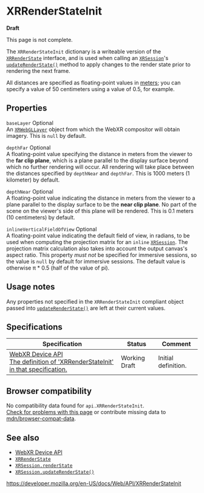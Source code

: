 XRRenderStateInit
=================

**Draft**

This page is not complete.

The `XRRenderStateInit` dictionary is a writeable version of the [`XRRenderState`](xrrenderstate) interface, and is used when calling an [`XRSession`](xrsession)'s [`updateRenderState()`](xrsession/updaterenderstate) method to apply changes to the render state prior to rendering the next frame.

All distances are specified as floating-point values in [meters](https://en.wikipedia.org/wiki/Meter); you can specify a value of 50 centimeters using a value of 0.5, for example.

Properties
----------

 `baseLayer` <span class="badge inline optional">Optional</span>   
An [`XRWebGLLayer`](xrwebgllayer) object from which the WebXR compositor will obtain imagery. This is `null` by default.

 `depthFar` <span class="badge inline optional">Optional</span>   
A floating-point value specifying the distance in meters from the viewer to the **far clip plane**, which is a plane parallel to the display surface beyond which no further rendering will occur. All rendering will take place between the distances specified by `depthNear` and `depthFar`. This is 1000 meters (1 kilometer) by default.

 `depthNear` <span class="badge inline optional">Optional</span>   
A floating-point value indicating the distance in meters from the viewer to a plane parallel to the display surface to be the **near clip plane**. No part of the scene on the viewer's side of this plane will be rendered. This is 0.1 meters (10 centimeters) by default.

 `inlineVerticalFieldOfView` <span class="badge inline optional">Optional</span>   
A floating-point value indicating the default field of view, in radians, to be used when computing the projection matrix for an `inline` [`XRSession`](xrsession). The projection matrix calculation also takes into account the output canvas's aspect ratio. This property *must not* be specified for immersive sessions, so the value is `null` by default for immersive sessions. The default value is otherwise π \* 0.5 (half of the value of pi).

Usage notes
-----------

Any properties not specified in the `XRRenderStateInit` compliant object passed into [`updateRenderState()`](xrsession/updaterenderstate) are left at their current values.

Specifications
--------------

<table><thead><tr class="header"><th>Specification</th><th>Status</th><th>Comment</th></tr></thead><tbody><tr class="odd"><td><a href="https://immersive-web.github.io/webxr/#dictdef-xrrenderstateinit">WebXR Device API<br />
<span class="small">The definition of 'XRRenderStateInit' in that specification.</span></a></td><td><span class="spec-wd">Working Draft</span></td><td>Initial definition.</td></tr></tbody></table>

Browser compatibility
---------------------

No compatibility data found for `api.XRRenderStateInit`.  
[Check for problems with this page](#on-github) or contribute missing data to [mdn/browser-compat-data](https://github.com/mdn/browser-compat-data).

See also
--------

-   [WebXR Device API](webxr_device_api)
-   [`XRRenderState`](xrrenderstate)
-   [`XRSession.renderState`](xrsession/renderstate)
-   [`XRSession.updateRenderState()`](xrsession/updaterenderstate)

<a href="https://developer.mozilla.org/en-US/docs/Web/API/XRRenderStateInit" class="_attribution-link">https://developer.mozilla.org/en-US/docs/Web/API/XRRenderStateInit</a>

